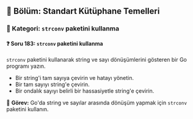 ## 📘 Bölüm: Standart Kütüphane Temelleri  
### 🔹 Kategori: `strconv` paketini kullanma  
#### ❓ Soru 183: `strconv` paketini kullanma

`strconv` paketini kullanarak string ve sayı dönüşümlerini gösteren bir Go programı yazın.

- Bir string'i tam sayıya çevirin ve hatayı yönetin.
- Bir tam sayıyı string'e çevirin.
- Bir ondalık sayıyı belirli bir hassasiyetle string'e çevirin.

🔧 **Görev:** Go'da string ve sayılar arasında dönüşüm yapmak için `strconv` paketini kullanın.
